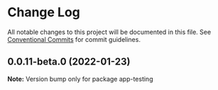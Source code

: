 # Change Log

All notable changes to this project will be documented in this file.
See [Conventional Commits](https://conventionalcommits.org) for commit guidelines.

## 0.0.11-beta.0 (2022-01-23)

**Note:** Version bump only for package app-testing
